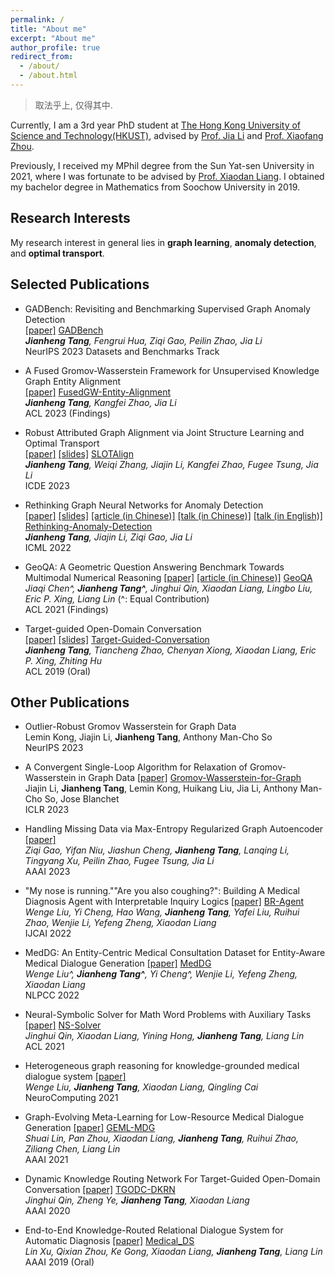 ```yaml
---
permalink: /
title: "About me"
excerpt: "About me"
author_profile: true
redirect_from: 
  - /about/
  - /about.html
---
```


> 取法乎上, 仅得其中.

Currently, I am a 3rd year PhD student at [The Hong Kong University of Science and Technology(HKUST)](https://hkust.edu.hk/), 
advised by [Prof. Jia Li](https://sites.google.com/view/lijia) and [Prof. Xiaofang Zhou](https://sites.google.com/view/xiaofang-zhou/home).

Previously, I received my MPhil degree from the Sun Yat-sen University in 2021, where I was fortunate to be advised 
by [Prof. Xiaodan Liang](https://scholar.google.com/citations?user=voxznZAAAAAJ&hl). I obtained my bachelor degree in Mathematics from Soochow University in 2019.


## Research Interests 
My research interest in general lies in **graph learning**, **anomaly detection**, and **optimal transport**.

<!-- Place this tag in your head or just before your close body tag. -->
<script async defer src="https://buttons.github.io/buttons.js"></script>


## Selected Publications

- GADBench: Revisiting and Benchmarking Supervised Graph Anomaly Detection <br>
[[paper]](https://arxiv.org/abs/2306.12251)
<a class="github-button" href="https://github.com/squareroot3/GADBench" data-show-count="true" aria-label="Star buttons/github-buttons on GitHub">GADBench</a><br>
***Jianheng Tang**, Fengrui Hua, Ziqi Gao, Peilin Zhao, Jia Li* <br>
NeurIPS 2023 Datasets and Benchmarks Track

- A Fused Gromov-Wasserstein Framework for Unsupervised Knowledge Graph Entity Alignment <br>
[[paper]](https://aclanthology.org/2023.findings-acl.205/)
<a class="github-button" href="https://github.com/squareroot3/FusedGW-Entity-Alignment" data-show-count="true" aria-label="Star buttons/github-buttons on GitHub">FusedGW-Entity-Alignment</a><br>
***Jianheng Tang**, Kangfei Zhao, Jia Li* <br>
ACL 2023 (Findings)

- Robust Attributed Graph Alignment via Joint Structure Learning and Optimal Transport <br>
[[paper]](https://arxiv.org/abs/2301.12721)
[[slides]](https://drive.google.com/file/d/1dI1aCuqlO0NlPXQxaT85YGZzRRsx5VFg/view?usp=sharing)
<a class="github-button" href="https://github.com/squareroot3/SLOTAlign" data-show-count="true" aria-label="Star buttons/github-buttons on GitHub">SLOTAlign</a><br>
***Jianheng Tang**, Weiqi Zhang, Jiajin Li, Kangfei Zhao, Fugee Tsung, Jia Li* <br>
ICDE 2023
  
- Rethinking Graph Neural Networks for Anomaly Detection <br>
[[paper]](https://proceedings.mlr.press/v162/tang22b/tang22b.pdf) 
[[slides]](https://icml.cc/media/icml-2022/Slides/17968_le6HH92.pdf)
[[article (in Chinese)]](https://www.jiqizhixin.com/articles/2022-06-10-3)
[[talk (in Chinese)]](https://www.bilibili.com/video/BV1BG411p7og/)
[[talk (in English)]](https://slideslive.com/38984068/rethinking-graph-neural-networks-for-anomaly-detection?ref=speaker-24150)
<a class="github-button" href="https://github.com/squareroot3/rethinking-anomaly-detection" data-show-count="true" aria-label="Star buttons/github-buttons on GitHub">Rethinking-Anomaly-Detection</a><br>
***Jianheng Tang**, Jiajin Li, Ziqi Gao, Jia Li* <br>
ICML 2022

- GeoQA: A Geometric Question Answering Benchmark Towards Multimodal Numerical Reasoning
[[paper]](https://aclanthology.org/2021.findings-acl.46.pdf)
[[article (in Chinese)]](https://mp.weixin.qq.com/s?__biz=MzIwNzc2NTk0NQ==&mid=2247516415&idx=2&sn=efa68338a8175608178f56dd99bcd54d&scene=21#wechat_redirect)
<a class="github-button" href="https://github.com/chen-judge/GeoQA" data-show-count="true" aria-label="Star buttons/github-buttons on GitHub">GeoQA</a><br>
*Jiaqi Chen^, **Jianheng Tang^**, Jinghui Qin, Xiaodan Liang, Lingbo Liu, Eric P. Xing, Liang Lin* (^: Equal Contribution)<br>
ACL 2021 (Findings)

- Target-guided Open-Domain Conversation  <br>
[[paper]](https://aclanthology.org/P19-1565.pdf)
[[slides]](https://drive.google.com/file/d/1E4CRR2qG02GyEn7hYEH_rhr53Gkgo6Ki/view?usp=share_link) 
<a class="github-button" href="https://github.com/squareroot3/target-guided-conversation" data-show-count="true" aria-label="Star buttons/github-buttons on GitHub">Target-Guided-Conversation</a><br>
***Jianheng Tang**, Tiancheng Zhao, Chenyan Xiong, Xiaodan Liang, Eric P. Xing, Zhiting Hu* <br>
ACL 2019 (Oral)


## Other Publications
- Outlier-Robust Gromov Wasserstein for Graph Data <br>
Lemin Kong, Jiajin Li, **Jianheng Tang**, Anthony Man-Cho So <br>
NeurIPS 2023


- A Convergent Single-Loop Algorithm for Relaxation of Gromov-Wasserstein in Graph Data 
[[paper]](https://openreview.net/forum?id=0jxPyVWmiiF)
<a class="github-button" href="https://github.com/squareRoot3/Gromov-Wasserstein-for-Graph" data-show-count="true" aria-label="Star buttons/github-buttons on GitHub">Gromov-Wasserstein-for-Graph</a><br>
Jiajin Li,  **Jianheng Tang**, Lemin Kong, Huikang Liu, Jia Li, Anthony Man-Cho So, Jose Blanchet <br>
ICLR 2023

- Handling Missing Data via Max-Entropy Regularized Graph Autoencoder [[paper]](https://arxiv.org/abs/2211.16771)<br>
*Ziqi Gao, Yifan Niu, Jiashun Cheng, **Jianheng Tang**, Lanqing Li, Tingyang Xu, Peilin Zhao, Fugee Tsung, Jia Li*  <br>
AAAI 2023

- "My nose is running.""Are you also coughing?": Building A Medical Diagnosis Agent with Interpretable Inquiry Logics
[[paper]](https://arxiv.org/pdf/2204.13953v2.pdf)
<a class="github-button" href="https://github.com/lwgkzl/br-agent" data-show-count="true" aria-label="Star buttons/github-buttons on GitHub">BR-Agent</a><br>
*Wenge Liu, Yi Cheng, Hao Wang, **Jianheng Tang**, Yafei Liu, Ruihui Zhao, Wenjie Li, Yefeng Zheng, Xiaodan Liang* <br>
IJCAI 2022

- MedDG: An Entity-Centric Medical Consultation Dataset for Entity-Aware Medical Dialogue Generation
[[paper]](https://arxiv.org/pdf/2010.07497)
<a class="github-button" href="https://github.com/lwgkzl/MedDG" data-show-count="true" aria-label="Star buttons/github-buttons on GitHub">MedDG</a><br>
*Wenge Liu^, **Jianheng Tang^**, Yi Cheng^, Wenjie Li, Yefeng Zheng, Xiaodan Liang*<br>
NLPCC 2022

- Neural-Symbolic Solver for Math Word Problems with Auxiliary Tasks
[[paper]](https://aclanthology.org/2021.acl-long.456.pdf)
<a class="github-button" href="https://github.com/QinJinghui/NS-Solver" data-show-count="true" aria-label="Star buttons/github-buttons on GitHub">NS-Solver</a><br>
*Jinghui Qin, Xiaodan Liang, Yining Hong, **Jianheng Tang**, Liang Lin* <br>
ACL 2021

- Heterogeneous graph reasoning for knowledge-grounded medical dialogue system
[[paper]](https://www.sciencedirect.com/science/article/pii/S0925231221002678) <br>
*Wenge Liu, **Jianheng Tang**, Xiaodan Liang, Qingling Cai* <br>
NeuroComputing 2021

- Graph-Evolving Meta-Learning for Low-Resource Medical Dialogue Generation
[[paper]](https://ojs.aaai.org/index.php/AAAI/article/view/17577/17384)
<a class="github-button" href="https://github.com/ha-lins/GEML-MDG" data-show-count="true" aria-label="Star buttons/github-buttons on GitHub">GEML-MDG</a><br>
*Shuai Lin, Pan Zhou, Xiaodan Liang, **Jianheng Tang**, Ruihui Zhao, Ziliang Chen, Liang Lin* <br>
AAAI 2021

- Dynamic Knowledge Routing Network For Target-Guided Open-Domain Conversation
[[paper]](https://arxiv.org/pdf/2002.01196v2.pdf)
<a class="github-button" href="https://github.com/James-Yip/TGODC-DKRN" data-show-count="true" aria-label="Star buttons/github-buttons on GitHub">TGODC-DKRN</a><br>
*Jinghui Qin, Zheng Ye, **Jianheng Tang**, Xiaodan Liang* <br>
AAAI 2020

- End-to-End Knowledge-Routed Relational Dialogue System for Automatic Diagnosis
[[paper]](https://arxiv.org/pdf/1901.10623v2.pdf)
<a class="github-button" href="https://github.com/HCPLab-SYSU/Medical_DS" data-show-count="true" aria-label="Star buttons/github-buttons on GitHub">Medical_DS</a><br>
*Lin Xu, Qixian Zhou, Ke Gong, Xiaodan Liang, **Jianheng Tang**, Liang Lin*  <br>
AAAI 2019 (Oral)
